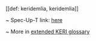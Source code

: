 [[def: keridemlia, keridemlia]]

~ Spec-Up-T link: <a href='https://weboftrust.github.io/WOT-terms/docs/glossary/keridemlia'>here</a>

~ More in <a href="https://weboftrust.github.io/WOT-terms/docs/glossary/keridemlia">extended KERI glossary</a>
